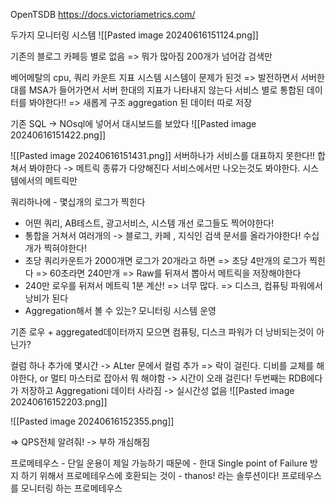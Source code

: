 
OpenTSDB
https://docs.victoriametrics.com/

두가지 모니터링 시스템
![[Pasted image 20240616151124.png]]

기존의 블로그 카페등 별로 없음
=> 뭐가 많아짐 200개가 넘어감 검색만

베어메탈의  cpu, 쿼리 카운트 지표 시스템
시스템이 문제가 된것 => 발전하면서 서버한대를  MSA가 들어가면서 서버 한대의 지표가 나타내지 않는다
서비스 별로 통합된 데이터를 봐야한다!! => 새롭게 구조 aggregation 된 데이터 따로 저장

기존 SQL -> NOsql에 넣어서 대시보드를 보았다
![[Pasted image 20240616151422.png]]

![[Pasted image 20240616151431.png]]
서버하나가 서비스를 대표하지 못한다!! 합쳐서 봐야한다 -> 메트릭 종류가 다양해진다
서비스에서만 나오는것도 봐야한다. 시스템에서의 메트릭만

쿼리하나에 - 몇십개의 로그가 찍힌다
 - 어떤 쿼리, AB테스트, 광고서비스, 시스템 개선 로그들도 찍어야한다!
 - 통합을 거쳐서 여러개의 -> 블로그, 카페 , 지식인 검색 문서를 올라가야한다! 수십개가 찍혀야한다!
 - 초당 쿼리카운트가 2000개면 로그가 20개라고 하면 => 초당 4만개의 로그가 찍힌다 => 60초라면 240만개 => Raw를 뒤져서 뽑아서 메트릭을 저장해야한다
 - 240만 로우를 뒤져서 메트릭 1분 계산! => 너무 많다. => 디스크, 컴퓨팅 파워에서 낭비가 된다 
 - Aggregation해서 볼 수 있는? 모니터링 시스템 운영

기존 로우 + aggregated데이터까지 모으면 컴퓨팅, 디스크 파워가 더 낭비되는것이 아닌가?

컬럼 하나 추가에 몇시간 -> ALter 문에서 컬럼 추가 => 락이 걸린다. 디비를 교체를 해야한다, or 멀티 마스터로 잡아서 뭐 해야함 -> 시간이 오래 걸린다!
두번째는 RDB에다가 저장하고 Aggregationi 데이터 사라짐 -> 실시간성 없음
![[Pasted image 20240616152203.png]]

![[Pasted image 20240616152355.png]]

=> QPS전체 알려줘! -> 부하 개심해짐

프로메테우스 - 단일 운용이 제일 가능하기 때문에 - 한대 Single point of Failure 
방지 하기 위해서 프로메테우스에 호환되는 것이 - thanos! 라는 솔루션이다!
프로테우스를 모니터링 하는 프로메테우스
